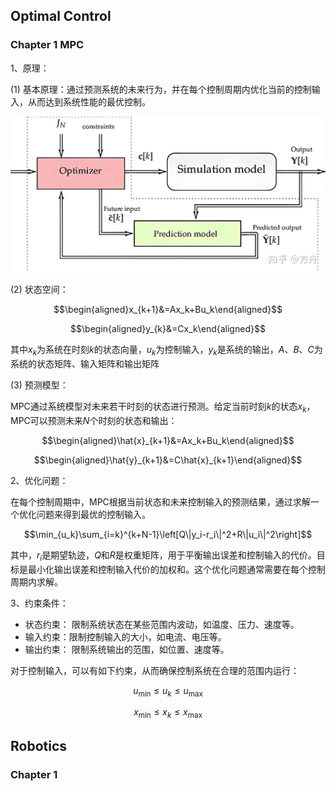 ## Optimal Control

### Chapter 1 MPC

1、原理：

(1) 基本原理：通过预测系统的未来行为，并在每个控制周期内优化当前的控制输入，从而达到系统性能的最优控制。

![alt text](image.png)

(2) 状态空间：


$$\begin{aligned}x_{k+1}&=Ax_k+Bu_k\end{aligned}$$

$$\begin{aligned}y_{k}&=Cx_k\end{aligned}$$


其中$x_{k}$为系统在时刻$k$的状态向量，$u_{k}$为控制输入，$y_{k}$是系统的输出，$A、B、C$为系统的状态矩阵、输入矩阵和输出矩阵 

(3) 预测模型：

MPC通过系统模型对未来若干时刻的状态进行预测。给定当前时刻$k$的状态$x_{k}$，MPC可以预测未来$N$个时刻的状态和输出：


$$\begin{aligned}\hat{x}_{k+1}&=Ax_k+Bu_k\end{aligned}$$

$$\begin{aligned}\hat{y}_{k+1}&=C\hat{x}_{k+1}\end{aligned}$$



2、优化问题：

在每个控制周期中，MPC根据当前状态和未来控制输入的预测结果，通过求解一个优化问题来得到最优的控制输入。

$$\min_{u_k}\sum_{i=k}^{k+N-1}\left[Q\|y_i-r_i\|^2+R\|u_i\|^2\right]$$

其中，$r_i$是期望轨迹，$Q$和$R$是权重矩阵，用于平衡输出误差和控制输入的代价。目标是最小化输出误差和控制输入代价的加权和。这个优化问题通常需要在每个控制周期内求解。

3、约束条件：

* 状态约束： 限制系统状态在某些范围内波动，如温度、压力、速度等。
* 输入约束：限制控制输入的大小，如电流、电压等。
* 输出约束： 限制系统输出的范围，如位置、速度等。

对于控制输入，可以有如下约束，从而确保控制系统在合理的范围内运行：

$$u_{\min}\leq u_{k}\leq u_{\max}$$

$$x_{\min}\leq x_{k}\leq x_{\max}$$





## Robotics

### Chapter 1

